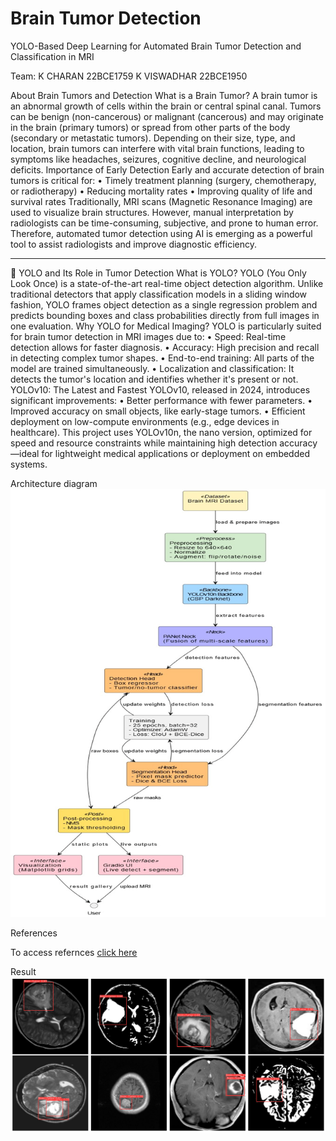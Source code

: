 # Brain Tumor Detection
 
YOLO-Based Deep Learning for Automated Brain Tumor Detection and Classification in MRI


Team: K CHARAN 22BCE1759
      K VISWADHAR 22BCE1950

About Brain Tumors and Detection
What is a Brain Tumor?
A brain tumor is an abnormal growth of cells within the brain or central spinal canal. Tumors can be benign (non-cancerous) or malignant (cancerous) and may originate in the brain (primary tumors) or spread from other parts of the body (secondary or metastatic tumors). Depending on their size, type, and location, brain tumors can interfere with vital brain functions, leading to symptoms like headaches, seizures, cognitive decline, and neurological deficits.
Importance of Early Detection
Early and accurate detection of brain tumors is critical for:
•	Timely treatment planning (surgery, chemotherapy, or radiotherapy)
•	Reducing mortality rates
•	Improving quality of life and survival rates
Traditionally, MRI scans (Magnetic Resonance Imaging) are used to visualize brain structures. However, manual interpretation by radiologists can be time-consuming, subjective, and prone to human error. Therefore, automated tumor detection using AI is emerging as a powerful tool to assist radiologists and improve diagnostic efficiency.
________________________________________
🤖 YOLO and Its Role in Tumor Detection
What is YOLO?
YOLO (You Only Look Once) is a state-of-the-art real-time object detection algorithm. Unlike traditional detectors that apply classification models in a sliding window fashion, YOLO frames object detection as a single regression problem and predicts bounding boxes and class probabilities directly from full images in one evaluation.
Why YOLO for Medical Imaging?
YOLO is particularly suited for brain tumor detection in MRI images due to:
•	Speed: Real-time detection allows for faster diagnosis.
•	Accuracy: High precision and recall in detecting complex tumor shapes.
•	End-to-end training: All parts of the model are trained simultaneously.
•	Localization and classification: It detects the tumor's location and identifies whether it's present or not.
YOLOv10: The Latest and Fastest
YOLOv10, released in 2024, introduces significant improvements:
•	Better performance with fewer parameters.
•	Improved accuracy on small objects, like early-stage tumors.
•	Efficient deployment on low-compute environments (e.g., edge devices in healthcare).
This project uses YOLOv10n, the nano version, optimized for speed and resource constraints while maintaining high detection accuracy—ideal for lightweight medical applications or deployment on embedded systems.

Architecture diagram
![alt text][architecture diagram]

[architecture diagram]: image.png


References

To access refernces [click here](https://drive.google.com/drive/folders/1D-YzYBjRMhMxMKBBkwV_EVmvGPjIrfrE?usp=drive_link)

Result
![alt text][result image]

[result image]: image-1.png

